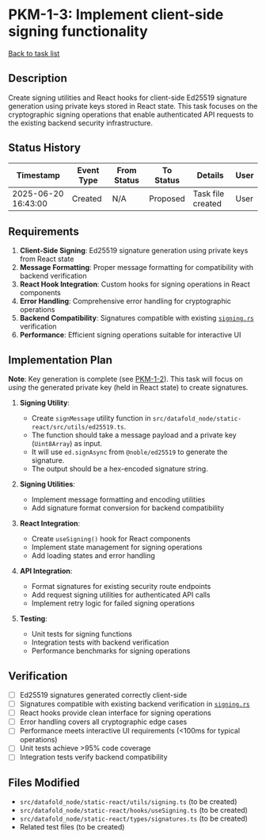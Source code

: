 # PKM-1-3: Implement client-side signing functionality

[Back to task list](./tasks.md)

## Description

Create signing utilities and React hooks for client-side Ed25519 signature generation using private keys stored in React state. This task focuses on the cryptographic signing operations that enable authenticated API requests to the existing backend security infrastructure.

## Status History

| Timestamp | Event Type | From Status | To Status | Details | User |
|-----------|------------|-------------|-----------|---------|------|
| 2025-06-20 16:43:00 | Created | N/A | Proposed | Task file created | User |

## Requirements

1. **Client-Side Signing**: Ed25519 signature generation using private keys from React state
2. **Message Formatting**: Proper message formatting for compatibility with backend verification
3. **React Hook Integration**: Custom hooks for signing operations in React components
4. **Error Handling**: Comprehensive error handling for cryptographic operations
5. **Backend Compatibility**: Signatures compatible with existing [`signing.rs`](../../src/security/signing.rs) verification
6. **Performance**: Efficient signing operations suitable for interactive UI

## Implementation Plan

**Note**: Key generation is complete (see [PKM-1-2](./PKM-1-2.md)). This task will focus on *using* the generated private key (held in React state) to create signatures.

1. **Signing Utility**:
   - Create `signMessage` utility function in `src/datafold_node/static-react/src/utils/ed25519.ts`.
   - The function should take a message payload and a private key (`Uint8Array`) as input.
   - It will use `ed.signAsync` from `@noble/ed25519` to generate the signature.
   - The output should be a hex-encoded signature string.

2. **Signing Utilities**:
   - Implement message formatting and encoding utilities
   - Add signature format conversion for backend compatibility

3. **React Integration**:
   - Create `useSigning()` hook for React components
   - Implement state management for signing operations
   - Add loading states and error handling

4. **API Integration**:
   - Format signatures for existing security route endpoints
   - Add request signing utilities for authenticated API calls
   - Implement retry logic for failed signing operations

5. **Testing**:
   - Unit tests for signing functions
   - Integration tests with backend verification
   - Performance benchmarks for signing operations

## Verification

- [ ] Ed25519 signatures generated correctly client-side
- [ ] Signatures compatible with existing backend verification in [`signing.rs`](../../src/security/signing.rs)
- [ ] React hooks provide clean interface for signing operations
- [ ] Error handling covers all cryptographic edge cases
- [ ] Performance meets interactive UI requirements (<100ms for typical operations)
- [ ] Unit tests achieve >95% code coverage
- [ ] Integration tests verify backend compatibility

## Files Modified

- `src/datafold_node/static-react/utils/signing.ts` (to be created)
- `src/datafold_node/static-react/hooks/useSigning.ts` (to be created)
- `src/datafold_node/static-react/types/signatures.ts` (to be created)
- Related test files (to be created)